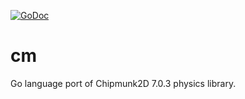 [![GoDoc](https://godoc.org/github.com/setanarut/cm?status.svg)](https://pkg.go.dev/github.com/setanarut/cm)

# cm

Go language port of Chipmunk2D 7.0.3 physics library.

